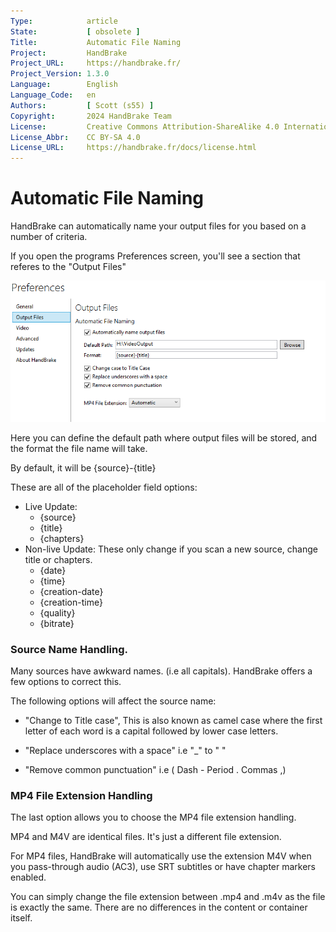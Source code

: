 ```yaml
---
Type:            article
State:           [ obsolete ]
Title:           Automatic File Naming
Project:         HandBrake
Project_URL:     https://handbrake.fr/
Project_Version: 1.3.0
Language:        English
Language_Code:   en
Authors:         [ Scott (s55) ]
Copyright:       2024 HandBrake Team
License:         Creative Commons Attribution-ShareAlike 4.0 International
License_Abbr:    CC BY-SA 4.0
License_URL:     https://handbrake.fr/docs/license.html
---
```


Automatic File Naming
=============================

HandBrake can automatically name your output files for you based on a number of criteria.

If you open the programs Preferences screen, you'll see a section that referes to the "Output Files"

![File output preferences](../../images/windows/output-file-preferences-1.0.0.png "File output preferences")

Here you can define the default path where output files will be stored, and the format the file name will take.

By default, it will be {source}-{title}

These are all of the placeholder field options:
* Live Update:
  * {source}
  * {title}
  * {chapters}
* Non-live Update: These only change if you scan a new source, change title or chapters.
  * {date}
  * {time}
  * {creation-date}
  * {creation-time}
  * {quality}
  * {bitrate}

### Source Name Handling.

Many sources have awkward names. (i.e all capitals). HandBrake offers a few options to correct this.

The following options will affect the source name:

- "Change to Title case",  This is also known as camel case where the first letter of each word is a capital followed by lower case letters.

- "Replace underscores with a space"  i.e  "_" to " "

- "Remove common punctuation" i.e ( Dash - Period . Commas ,)

### MP4 File Extension Handling

The last option allows you to choose the MP4 file extension handling.

MP4 and M4V are identical files. It's just a different file extension.

For MP4 files, HandBrake will automatically use the extension M4V when you pass-through audio (AC3), use SRT subtitles or have chapter markers enabled.

You can simply change the file extension between .mp4 and .m4v as the file is exactly the same. There are no differences in the content or container itself.

